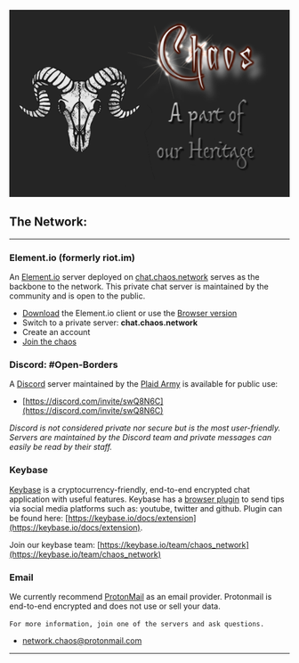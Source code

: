 ![chaos](chaos2243.png)


## The Network: 

---



### Element.io (formerly riot.im) 

An [Element.io](https://element.io/) server deployed on [chat.chaos.network](https://app.element.io/#/room/!lxbTZQbwHPodDlnoGn:chat.chaos.network?via=chat.chaos.network) serves as the backbone to the network. This private chat server is maintained by the community and is open to the public.

- [Download](https://element.io/get-started) the Element.io client or use the [Browser version](https://element.io/get-started) 
- Switch to a private server:  **chat.chaos.network**
- Create an account
- [Join the chaos](https://app.element.io/#/room/!lxbTZQbwHPodDlnoGn:chat.chaos.network?via=chat.chaos.network)


### Discord: #Open-Borders

A [Discord](https://discord.com) server maintained by the [Plaid Army](https://plaidarmy.com) is available for public use: 

- [https://discord.com/invite/swQ8N6C](https://discord.com/invite/swQ8N6C)

*Discord is not considered private nor secure but is the most user-friendly. Servers are maintained by the Discord team and private messages can easily be read by their staff.*

### Keybase

[Keybase](https://keybase.io/) is a cryptocurrency-friendly, end-to-end encrypted chat application with useful features. Keybase has a [browser plugin](https://keybase.io/docs/extension) to send tips via social media platforms such as: youtube, twitter and github. Plugin can be found here: [https://keybase.io/docs/extension](https://keybase.io/docs/extension).

Join our keybase team: [https://keybase.io/team/chaos_network](https://keybase.io/team/chaos_network)

### Email

We currently recommend [ProtonMail](https://protonmail.com/) as an email provider. Protonmail is end-to-end encrypted and does not use or sell your data.

```For more information, join one of the servers and ask questions.```

- [network.chaos@protonmail.com](network.chaos@protonmail.com)

---
